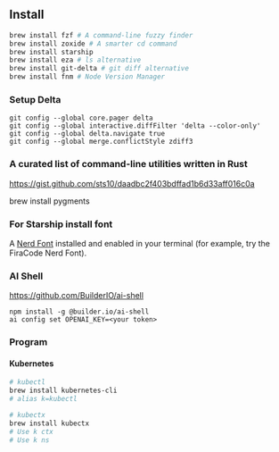 ## Install

```bash
brew install fzf # A command-line fuzzy finder
brew install zoxide # A smarter cd command
brew install starship
brew install eza # ls alternative
brew install git-delta # git diff alternative 
brew install fnm # Node Version Manager
```

### Setup Delta
```
git config --global core.pager delta
git config --global interactive.diffFilter 'delta --color-only'
git config --global delta.navigate true
git config --global merge.conflictStyle zdiff3
```

### A curated list of command-line utilities written in Rust
https://gist.github.com/sts10/daadbc2f403bdffad1b6d33aff016c0a

brew install pygments

### For Starship install font
A [Nerd Font](https://www.nerdfonts.com/font-downloads) installed and enabled in your terminal (for example, try the FiraCode Nerd Font).

### AI Shell

https://github.com/BuilderIO/ai-shell

```
npm install -g @builder.io/ai-shell
ai config set OPENAI_KEY=<your token>
```

### Program 


#### Kubernetes

```bash
# kubectl
brew install kubernetes-cli
# alias k=kubectl

# kubectx
brew install kubectx
# Use k ctx
# Use k ns
```